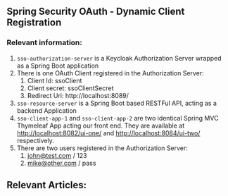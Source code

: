 ## Spring Security OAuth - Dynamic Client Registration

### Relevant information:

1. `sso-authorization-server` is a Keycloak Authorization Server wrapped as a Spring Boot application
2. There is one OAuth Client registered in the Authorization Server:
   1. Client Id: ssoClient
   2. Client secret: ssoClientSecret
   3. Redirect Uri: http://localhost:8089/
3. `sso-resource-server` is a Spring Boot based RESTFul API, acting as a backend Application
4. `sso-client-app-1` and `sso-client-app-2` are two identical Spring MVC Thymeleaf App acting our front end. They are available at [http://localhost:8082/ui-one/](http://localhost:8082/ui-one) and [http://localhost:8084/ui-two/](http://localhost:8084/ui-two/) respectively.
5. There are two users registered in the Authorization Server:
   1. john@test.com / 123
   2. mike@other.com / pass

## Relevant Articles: 

